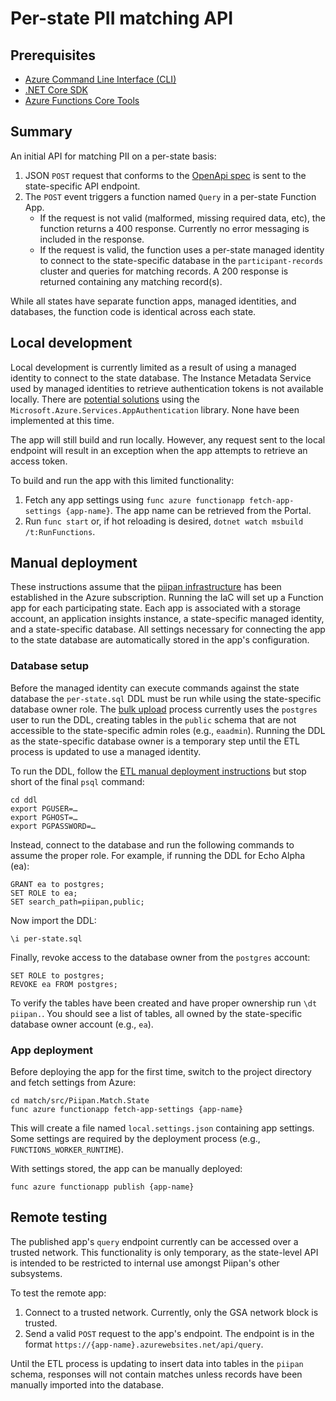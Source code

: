 # Per-state PII matching API

## Prerequisites
- [Azure Command Line Interface (CLI)](https://docs.microsoft.com/en-us/cli/azure/install-azure-cli)
- [.NET Core SDK](https://dotnet.microsoft.com/download)
- [Azure Functions Core Tools](https://docs.microsoft.com/en-us/azure/azure-functions/functions-run-local)

## Summary

An initial API for matching PII on a per-state basis:
1. JSON `POST` request that conforms to the [OpenApi spec](../match/docs/openapi.md) is sent to the state-specific API endpoint.
1. The `POST` event triggers a function named `Query` in a per-state Function App.
    - If the request is not valid (malformed, missing required data, etc), the function returns a 400 response. Currently no error messaging is included in the response.
    - If the request is valid, the function uses a per-state managed identity to connect to the state-specific database in the `participant-records` cluster and queries for matching records. A 200 response is returned containing any matching record(s).

While all states have separate function apps, managed identities, and databases, the function code is identical across each state.

## Local development

Local development is currently limited as a result of using a managed identity to connect to the state database. The Instance Metadata Service used by managed identities to retrieve authentication tokens is not available locally. There are [potential solutions](https://docs.microsoft.com/en-us/dotnet/api/overview/azure/service-to-service-authentication#local-development-authentication) using the `Microsoft.Azure.Services.AppAuthentication` library. None have been implemented at this time.

The app will still build and run locally. However, any request sent to the local endpoint will result in an exception when the app attempts to retrieve an access token.

To build and run the app with this limited functionality:

1. Fetch any app settings using `func azure functionapp fetch-app-settings {app-name}`. The app name can be retrieved from the Portal.
1. Run `func start` or, if hot reloading is desired, `dotnet watch msbuild /t:RunFunctions`.

## Manual deployment

These instructions assume that the [piipan infrastructure](iac.md) has been established in the Azure subscription. Running the IaC will set up a Function app for each participating state. Each app is associated with a storage account, an application insights instance, a state-specific managed identity, and a state-specific database. All settings necessary for connecting the app to the state database are automatically stored in the app's configuration.

### Database setup

Before the managed identity can execute commands against the state database the `per-state.sql` DDL must be run while using the state-specific database owner role. The [bulk upload](etl.md) process currently uses the `postgres` user to run the DDL, creating tables in the `public` schema that are not accessible to the state-specific admin roles (e.g., `eaadmin`). Running the DDL as the state-specific database owner is a temporary step until the ETL process is updated to use a managed identity.

To run the DDL, follow the [ETL manual deployment instructions](etl.md#manual-deployment) but stop short of the final `psql` command:

```
cd ddl
export PGUSER=…
export PGHOST=…
export PGPASSWORD=…
```

Instead, connect to the database and run the following commands to assume the proper role. For example, if running the DDL for Echo Alpha (ea):

```
GRANT ea to postgres;
SET ROLE to ea;
SET search_path=piipan,public;
```

Now import the DDL:

```
\i per-state.sql
```

Finally, revoke access to the database owner from the `postgres` account:

```
SET ROLE to postgres;
REVOKE ea FROM postgres;
```

To verify the tables have been created and have proper ownership run `\dt piipan.`. You should see a list of tables, all owned by the state-specific database owner account (e.g., `ea`).

### App deployment

Before deploying the app for the first time, switch to the project directory and fetch settings from Azure:

```
cd match/src/Piipan.Match.State
func azure functionapp fetch-app-settings {app-name}
```

This will create a file named `local.settings.json` containing app settings. Some settings are required by the deployment process (e.g., `FUNCTIONS_WORKER_RUNTIME`).

With settings stored, the app can be manually deployed:

```
func azure functionapp publish {app-name}
```

## Remote testing

The published app's `query` endpoint currently can be accessed over a trusted network. This functionality is only temporary, as the state-level API is intended to be restricted to internal use amongst Piipan's other subsystems.

To test the remote app:

1. Connect to a trusted network. Currently, only the GSA network block is trusted.
1. Send a valid `POST` request to the app's endpoint. The endpoint is in the format `https://{app-name}.azurewebsites.net/api/query`.

Until the ETL process is updating to insert data into tables in the `piipan` schema, responses will not contain matches unless records have been manually imported into the database.
